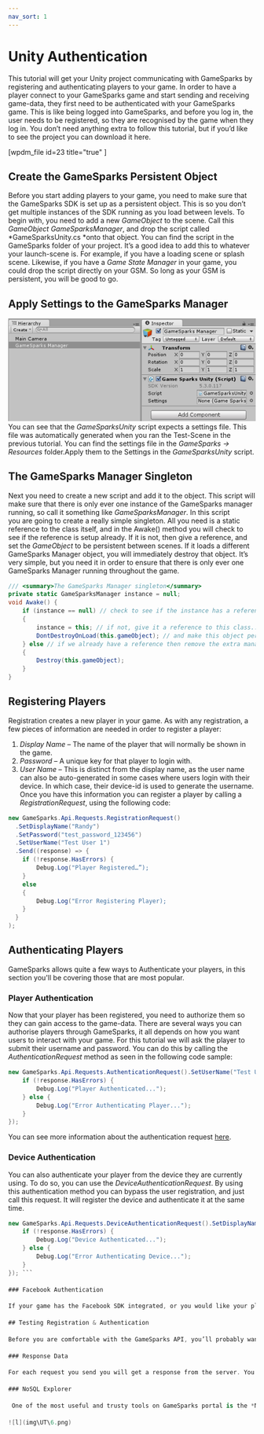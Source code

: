 ```yaml
---
nav_sort: 1
---
```


# Unity Authentication

This tutorial will get your Unity project communicating with GameSparks by registering and authenticating players to your game. In order to have a player connect to your GameSparks game and start sending and receiving game-data, they first need to be authenticated with your GameSparks game. This is like being logged into GameSparks, and before you log in, the user needs to be registered, so they are recognised by the game when they log in. You don’t need anything extra to follow this tutorial, but if you’d like to see the project you can download it here.

[wpdm_file id=23 title="true" ]

## Create the GameSparks Persistent Object

Before you start adding players to your game, you need to make sure that the GameSparks SDK is set up as a persistent object. This is so you don’t get multiple instances of the SDK running as you load between levels. To begin with, you need to add a new *GameObject* to the scene. Call this *GameObject* *GameSparksManager*, and drop the script called *GameSparksUnity.cs *onto that object. You can find the script in the GameSparks folder of your project. It’s a good idea to add this to whatever your launch-scene is. For example, if you have a loading scene or splash scene. Likewise, if you have a *Game State Manager* in your game, you could drop the script directly on your GSM. So long as your GSM is persistent, you will be good to go.

## Apply Settings to the GameSparks Manager

![l](img\UT\1.png)
You can see that the *GameSparksUnity* script expects a settings file. This file was automatically generated when you ran the Test-Scene in the previous tutorial. You can find the settings file in the *GameSparks -> Resources* folder.Apply them to the Settings in the *GameSparksUnity* script.


## The GameSparks Manager Singleton


Next you need to create a new script and add it to the object. This script will make sure that there is only ever one instance of the GameSparks manager running, so call it something like *GameSparksManager*. In this script you are going to create a really simple singleton. All you need is a static reference to the class itself, and in the Awake() method you will check to see if the reference is setup already. If it is not, then give a reference, and set the *GameObject* to be persistent between scenes. If it loads a different GameSparks Manager object, you will immediately destroy that object. It’s very simple, but you need it in order to ensure that there is only ever one GameSparks Manager running throughout the game.

```cs
/// <summary>The GameSparks Manager singleton</summary>
private static GameSparksManager instance = null;
void Awake() {
	if (instance == null) // check to see if the instance has a reference
	{
		instance = this; // if not, give it a reference to this class...
		DontDestroyOnLoad(this.gameObject); // and make this object persistent as we load new scenes
	} else // if we already have a reference then remove the extra manager from the scene
	{
		Destroy(this.gameObject);
	}
}
```

## Registering Players

Registration creates a new player in your game. As with any registration, a few pieces of information are needed in order to register a player:

  1. *Display Name* – The name of the player that will normally be shown in the game.
  2. *Password* – A unique key for that player to login with.
  3. *User Name* – This is distinct from the display name, as the user name can also be auto-generated in some cases where users login with their device. In which case, their device-id is used to generate the username.
Once you have this information you can register a player by calling a *RegistrationRequest*, using the following code:

```cs
new GameSparks.Api.Requests.RegistrationRequest()
  .SetDisplayName("Randy")
  .SetPassword("test_password_123456")
  .SetUserName("Test User 1")
  .Send((response) => {
  	if (!response.HasErrors) {
  		Debug.Log("Player Registered…”);
  	}
  	else
  	{
  		Debug.Log("Error Registering Player);
  	}
  }
);
```

## Authenticating Players

GameSparks allows quite a few ways to Authenticate your players, in this section you'll be covering those that are most popular.

### Player Authentication

Now that your player has been registered, you need to authorize them so they can gain access to the game-data. There are several ways you can authorise players through GameSparks, it all depends on how you want users to interact with your game. For this tutorial we will ask the player to submit their username and password. You can do this by calling the *AuthenticationRequest* method as seen in the following code sample:

```cs
new GameSparks.Api.Requests.AuthenticationRequest().SetUserName("Test User 1").SetPassword("test_password_123456").Send((response) => {
	if (!response.HasErrors) {
		Debug.Log("Player Authenticated...");
	} else {
		Debug.Log("Error Authenticating Player...");
	}
});
```    

You can see more information about the authentication request [here](/documentation/request-api/authentication-request-api/authenticationrequest).


### Device Authentication

You can also authenticate your player from the device they are currently using. To do so, you can use the *DeviceAuthenticationRequest*. By using this authentication method you can bypass the user registration, and just call this request. It will register the device and authenticate it at the same time.

```cs
new GameSparks.Api.Requests.DeviceAuthenticationRequest().SetDisplayName("Randy").Send((response) => {
	if (!response.HasErrors) {
		Debug.Log("Device Authenticated...");
	} else {
		Debug.Log("Error Authenticating Device...");
	}
}); ```   

### Facebook Authentication

If your game has the Facebook SDK integrated, or you would like your player to be able to authenticate through Facebook and get social capability integrated into your GameSparks game, you might like this check out the following tutorial on authenticating with Facebook [here](https://docs.gamesparks.net/tutorials/unity-tutorials-challenges-part-2-facebook-login).

## Testing Registration & Authentication

Before you are comfortable with the GameSparks API, you’ll probably want to check to see if your requests are working the way you want them to. There are several ways to check this.

### Response Data

For each request you send you will get a response from the server. You have already seen through our C# examples that this response allows us to check out any errors that occurred with your request, but there is other data you can extract too. For requests such as registration and authentication you can get information about the player back, such as their userID (a unique code for each player registered), their display name, username etc. Take a look at the sample project for examples.

### NoSQL Explorer

 One of the most useful and trusty tools on GameSparks portal is the *NoSQL Explorer*. By using this you can check all of the mongo information you have saved for your game. You can check results and filter information for whatever you need (check out [this](https://docs.gamesparks.net/developer-portal/nosql) tutorial for more info). You may want to check that your players have been authenticated properly, or later on, when your game is live, check your player-data. To do so, simply navigate to the *NoSQL* tab in your GameSparks portal, select the *player* collection from the Collection list, then click on the *Find* button. In the output panel you can see the player details for any player you have authenticated.Now you are setup and connected with GameSparks and you are ready to send and receive some data. Check out the next tutorial on Events and Cloud Code [here](https://docs.gamesparks.net/developer-portal/cloud-code/using-cloud-code "Using Cloud Code").

![l](img\UT\6.png)
